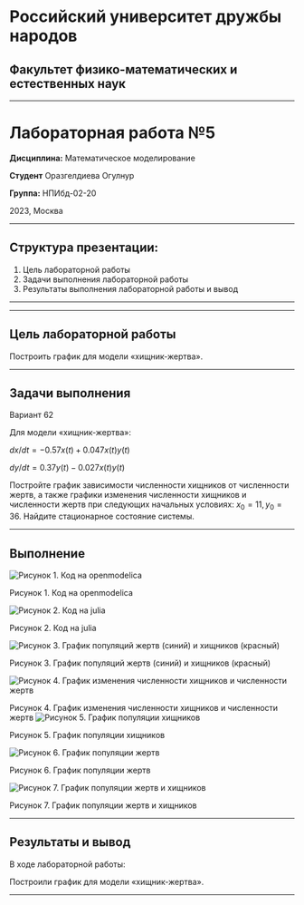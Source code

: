 # Российский университет дружбы народов

## Факультет физико-математических и естественных наук
***
# Лабораторная работа №5

**Дисциплина:** Математическое моделирование

**Студент** Оразгелдиева Огулнур

**Группа:** НПИбд-02-20

2023, Москва

***

## Структура презентации:

1. Цель лабораторной работы
2. Задачи выполнения лабораторной работы
3. Результаты выполнения лабораторной работы и вывод

***



***

## Цель лабораторной работы

Построить график для модели «хищник-жертва».

***

## Задачи выполнения

Вариант 62

Для модели «хищник-жертва»:

$dx/dt=-0.57x(t)+0.047x(t)y(t)$

$dy/dt=0.37y(t)-0.027x(t)y(t)$

Постройте график зависимости численности хищников от численности жертв, 
а также графики изменения численности хищников и численности жертв при 
следующих начальных условиях: $x_0=11, y_0=36$. Найдите стационарное 
состояние системы.


***
## Выполнение

![Рисунок 1. Код на openmodelica](https://i.imgur.com/YDk4lhD.png)

Рисунок 1. Код на openmodelica

![Рисунок 2. Код на julia](https://i.imgur.com/FcSfoC9.png)

Рисунок 2. Код на julia


![Рисунок 3. График популяций жертв (синий) и хищников (красный)](https://i.imgur.com/Cps6shX.png)

Рисунок 3. График популяций жертв (синий) и хищников (красный)

![Рисунок 4. График изменения численности хищников и численности жертв ](https://i.imgur.com/Ub54hvZ.png)

Рисунок 4. График изменения численности хищников и численности жертв 
![Рисунок 5. График популяции хищников](https://i.imgur.com/Q0wwZlL.png)

Рисунок 5. График популяции хищников

![Рисунок 6. График популяции жертв](https://i.imgur.com/rMNonrf.png)

Рисунок 6. График популяции жертв

![Рисунок 7. График популяции жертв и хищников](https://i.imgur.com/XGBRTqJ.png)

Рисунок 7. График популяции жертв и хищников


***

## Результаты и вывод

В ходе лабораторной работы: 

Построили график для модели «хищник-жертва».


***


